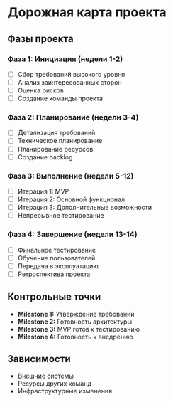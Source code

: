 # Дорожная карта проекта

## Фазы проекта

### Фаза 1: Инициация (недели 1-2)
- [ ] Сбор требований высокого уровня
- [ ] Анализ заинтересованных сторон
- [ ] Оценка рисков
- [ ] Создание команды проекта

### Фаза 2: Планирование (недели 3-4)  
- [ ] Детализация требований
- [ ] Техническое планирование
- [ ] Планирование ресурсов
- [ ] Создание backlog

### Фаза 3: Выполнение (недели 5-12)
- [ ] Итерация 1: MVP
- [ ] Итерация 2: Основной функционал
- [ ] Итерация 3: Дополнительные возможности
- [ ] Непрерывное тестирование

### Фаза 4: Завершение (недели 13-14)
- [ ] Финальное тестирование
- [ ] Обучение пользователей
- [ ] Передача в эксплуатацию
- [ ] Ретроспектива проекта

## Контрольные точки
- **Milestone 1:** Утверждение требований
- **Milestone 2:** Готовность архитектуры
- **Milestone 3:** MVP готов к тестированию
- **Milestone 4:** Готовность к внедрению

## Зависимости
- Внешние системы
- Ресурсы других команд
- Инфраструктурные изменения
